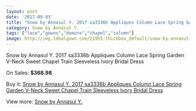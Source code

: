 ```yaml
---
layout: post
date: '2017-09-03'
title: "Snow by Annasul Y. 2017 sa3336b Appliques Column Lace Spring Garden V-Neck Sweet Chapel Train Sleeveless Ivory Bridal Dress"
category: Snow by Annasul Y.
tags: ["lace","gowns","demure","chapel","column"]
image: http://img.idealgown.com/21955-thickbox_default/snow-by-annasul-y-2017-sa3336b-appliques-column-lace-spring-garden-v-neck-sweet-chapel-train-sleeveless-ivory-bridal-dress.jpg
---
```

Snow by Annasul Y. 2017 sa3336b Appliques Column Lace Spring Garden V-Neck Sweet Chapel Train Sleeveless Ivory Bridal Dress

On Sales: **$368.98**
<a href="https://www.idealgown.com/en/snow-by-annasul-y-/8279-snow-by-annasul-y-2017-sa3336b-appliques-column-lace-spring-garden-v-neck-sweet-chapel-train-sleeveless-ivory-bridal-dress.html"><amp-img layout="responsive" width="600" height="600" src="//img.idealgown.com/21955-thickbox_default/snow-by-annasul-y-2017-sa3336b-appliques-column-lace-spring-garden-v-neck-sweet-chapel-train-sleeveless-ivory-bridal-dress.jpg" alt="Snow by Annasul Y. 2017 sa3336b Appliques Column Lace Spring Garden V-Neck Sweet Chapel Train Sleeveless Ivory Bridal Dress 0" /></a>
<a href="https://www.idealgown.com/en/snow-by-annasul-y-/8279-snow-by-annasul-y-2017-sa3336b-appliques-column-lace-spring-garden-v-neck-sweet-chapel-train-sleeveless-ivory-bridal-dress.html"><amp-img layout="responsive" width="600" height="600" src="//img.idealgown.com/21957-thickbox_default/snow-by-annasul-y-2017-sa3336b-appliques-column-lace-spring-garden-v-neck-sweet-chapel-train-sleeveless-ivory-bridal-dress.jpg" alt="Snow by Annasul Y. 2017 sa3336b Appliques Column Lace Spring Garden V-Neck Sweet Chapel Train Sleeveless Ivory Bridal Dress 1" /></a>
<a href="https://www.idealgown.com/en/snow-by-annasul-y-/8279-snow-by-annasul-y-2017-sa3336b-appliques-column-lace-spring-garden-v-neck-sweet-chapel-train-sleeveless-ivory-bridal-dress.html"><amp-img layout="responsive" width="600" height="600" src="//img.idealgown.com/21956-thickbox_default/snow-by-annasul-y-2017-sa3336b-appliques-column-lace-spring-garden-v-neck-sweet-chapel-train-sleeveless-ivory-bridal-dress.jpg" alt="Snow by Annasul Y. 2017 sa3336b Appliques Column Lace Spring Garden V-Neck Sweet Chapel Train Sleeveless Ivory Bridal Dress 2" /></a>

Buy it: [Snow by Annasul Y. 2017 sa3336b Appliques Column Lace Spring Garden V-Neck Sweet Chapel Train Sleeveless Ivory Bridal Dress](https://www.idealgown.com/en/snow-by-annasul-y-/8279-snow-by-annasul-y-2017-sa3336b-appliques-column-lace-spring-garden-v-neck-sweet-chapel-train-sleeveless-ivory-bridal-dress.html "Snow by Annasul Y. 2017 sa3336b Appliques Column Lace Spring Garden V-Neck Sweet Chapel Train Sleeveless Ivory Bridal Dress")

View more: [Snow by Annasul Y.](https://www.idealgown.com/en/165-snow-by-annasul-y- "Snow by Annasul Y.")